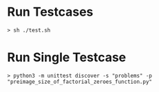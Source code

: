 # Run Testcases

`> sh ./test.sh`

# Run Single Testcase

`> python3 -m unittest discover -s "problems" -p "preimage_size_of_factorial_zeroes_function.py"`
